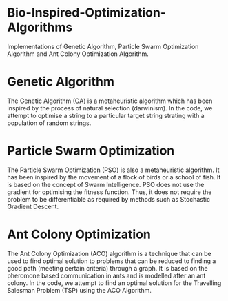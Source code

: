 # Bio-Inspired-Optimization-Algorithms
Implementations of Genetic Algorithm, Particle Swarm Optimization Algorithm and Ant Colony Optimization Algorithm.
# Genetic Algorithm
The Genetic Algorithm (GA) is a metaheuristic algorithm which has been inspired by the process of natural selection (darwinism). In the code, we attempt to optimise a string to a particular target string strating with a population of random strings.
# Particle Swarm Optimization 
The Particle Swarm Optimization (PSO) is also a metaheuristic algorithm. It has been inspired by the movement of a flock of birds or a school of fish. It is based on the concept of Swarm Intelligence. PSO does not use the gradient for optimising the fitness function. Thus, it does not require the problem to be differentiable as required by methods such as Stochastic Gradient Descent. 
# Ant Colony Optimization
The Ant Colony Optimization (ACO) algorithm is a technique that can be used to find optimal solution to problems that can be reduced to finding a good path (meeting certain criteria) through a graph. It is based on the pheromone based communication in ants and is modelled after an ant colony. In the code, we attempt to find an optimal solution for the Travelling Salesman Problem (TSP) using the ACO Algorithm.
